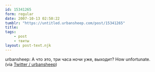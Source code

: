 ```yaml
---
id: 15341265
form: regular
date: 2007-10-13 02:50:22
tumblr: "https://untitled.urbansheep.com/post/15341265"
title:
tags:
    - post
    - твиты
layout: post-text.njk
---
```


<p>urbansheep: А что это, три часа ночи уже, выходит? How unfortunate. (via <a href="http://twitter.com/urbansheep/statuses/331826212">Twitter / urbansheep</a>)</p>

